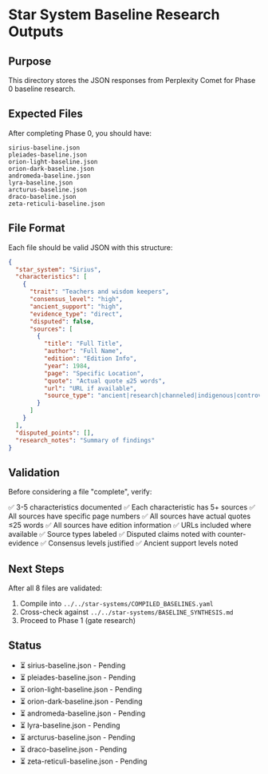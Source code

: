 # Star System Baseline Research Outputs

## Purpose

This directory stores the JSON responses from Perplexity Comet for Phase 0 baseline research.

## Expected Files

After completing Phase 0, you should have:

```
sirius-baseline.json
pleiades-baseline.json
orion-light-baseline.json
orion-dark-baseline.json
andromeda-baseline.json
lyra-baseline.json
arcturus-baseline.json
draco-baseline.json
zeta-reticuli-baseline.json
```

## File Format

Each file should be valid JSON with this structure:

```json
{
  "star_system": "Sirius",
  "characteristics": [
    {
      "trait": "Teachers and wisdom keepers",
      "consensus_level": "high",
      "ancient_support": "high",
      "evidence_type": "direct",
      "disputed": false,
      "sources": [
        {
          "title": "Full Title",
          "author": "Full Name",
          "edition": "Edition Info",
          "year": 1984,
          "page": "Specific Location",
          "quote": "Actual quote ≤25 words",
          "url": "URL if available",
          "source_type": "ancient|research|channeled|indigenous|controversial"
        }
      ]
    }
  ],
  "disputed_points": [],
  "research_notes": "Summary of findings"
}
```

## Validation

Before considering a file "complete", verify:

✅ 3-5 characteristics documented
✅ Each characteristic has 5+ sources
✅ All sources have specific page numbers
✅ All sources have actual quotes ≤25 words
✅ All sources have edition information
✅ URLs included where available
✅ Source types labeled
✅ Disputed claims noted with counter-evidence
✅ Consensus levels justified
✅ Ancient support levels noted

## Next Steps

After all 8 files are validated:

1. Compile into `../../star-systems/COMPILED_BASELINES.yaml`
2. Cross-check against `../../star-systems/BASELINE_SYNTHESIS.md`
3. Proceed to Phase 1 (gate research)

## Status

- ⏳ sirius-baseline.json - Pending
- ⏳ pleiades-baseline.json - Pending
- ⏳ orion-light-baseline.json - Pending
- ⏳ orion-dark-baseline.json - Pending
- ⏳ andromeda-baseline.json - Pending
- ⏳ lyra-baseline.json - Pending
- ⏳ arcturus-baseline.json - Pending
- ⏳ draco-baseline.json - Pending
- ⏳ zeta-reticuli-baseline.json - Pending
